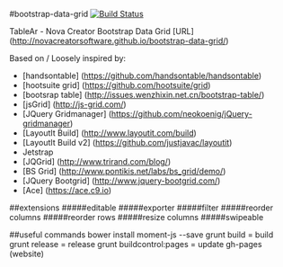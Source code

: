 #bootstrap-data-grid [![Build Status](https://travis-ci.org/NovaCreatorSoftware/bootstrap-data-grid.svg?branch=master)](https://travis-ci.org/NovaCreatorSoftware/bootstrap-data-grid) 

TableAr - Nova Creator Bootstrap Data Grid [URL] (http://novacreatorsoftware.github.io/bootstrap-data-grid/) 

Based on / Loosely inspired by:

* [handsontable] (https://github.com/handsontable/handsontable)
* [hootsuite grid] (https://github.com/hootsuite/grid)
* [bootsrap table] (http://issues.wenzhixin.net.cn/bootstrap-table/)
* [jsGrid] (http://js-grid.com/)
* [JQuery Gridmanager] (https://github.com/neokoenig/jQuery-gridmanager)
* [LayoutIt Build] (http://www.layoutit.com/build)
* [LayoutIt Build v2] (https://github.com/justjavac/layoutit)
* Jetstrap
* [JQGrid] (http://www.trirand.com/blog/)
* [BS Grid] (http://www.pontikis.net/labs/bs_grid/demo/)
* [JQuery Bootgrid] (http://www.jquery-bootgrid.com/)
* [Ace] (https://ace.c9.io)

##extensions
#####editable
#####exporter
#####filter
#####reorder columns
#####reorder rows
#####resize columns
#####swipeable 

##useful commands
bower install moment-js --save
grunt build = build
grunt release = release
grunt buildcontrol:pages = update gh-pages (website)